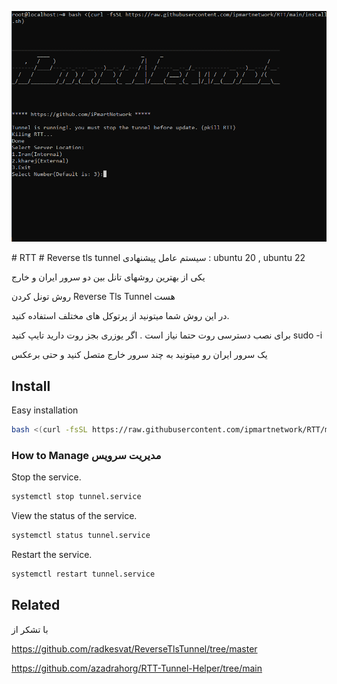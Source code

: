 <p align="center">
  <a href="https://github.com/azavaxhuman/ipmart-tunnel">
    <img src="menu.png" alt="Logo"  >
  </a>
</p>
# RTT
# Reverse tls tunnel  
سیستم عامل پیشنهادی : ubuntu 20 , ubuntu 22 

یکی از بهترین روشهای تانل بین دو سرور ایران و خارج 

روش تونل کردن  Reverse Tls Tunnel هست

در این روش شما میتونید از پرتوکل های مختلف استفاده کنید. 
 

برای نصب دسترسی روت حتما نیاز است . اگر یوزری بجز روت دارید تایپ کنید sudo -i

یک سرور ایران رو میتونید به چند سرور خارج متصل کنید و حتی برعکس



## Install 

Easy installation

```bash
bash <(curl -fsSL https://raw.githubusercontent.com/ipmartnetwork/RTT/main/install.sh)
```

### How to Manage مدیریت سرویس
Stop the service.
```bash
systemctl stop tunnel.service
```
View the status of the service.
```bash
systemctl status tunnel.service
```
Restart the service.
```bash
systemctl restart tunnel.service
```

## Related

با تشکر از

https://github.com/radkesvat/ReverseTlsTunnel/tree/master

https://github.com/azadrahorg/RTT-Tunnel-Helper/tree/main 
